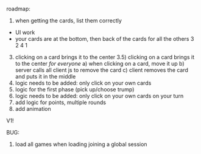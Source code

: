 roadmap:
1) when getting the cards, list them correctly <fixed>
- UI work <fixed>
- your cards are at the bottom, then back of the cards for all the others <fixed>
  3
2   4
  1

3) clicking on a card brings it to the center <fixed>
3.5) clicking on a card brings it to the center *for everyone*
a) when clicking on a card, move it up
b) server calls all client js to remove the card
c) client removes the card and puts it in the middle
4) logic needs to be added: only click on your own cards
5) logic for the first phase (pick up/choose trump)
6) logic needs to be added: only click on your own cards on your turn
7) add logic for points, multiple rounds
8) add animation

V1!

BUG:
1) load all games when loading joining a global session <fixed>


